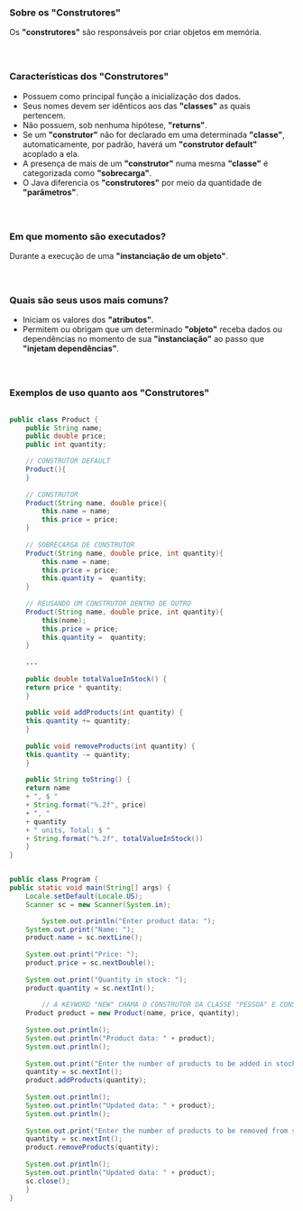 ### **Sobre os "Construtores"**
Os **"construtores"** são responsáveis por criar objetos em memória.

##### <br>

### **Características dos "Construtores"**
* Possuem como principal função a inicialização dos dados.
* Seus nomes devem ser idênticos aos das **"classes"** as quais pertencem.
* Não possuem, sob nenhuma hipótese, **"returns"**.
* Se um **"construtor"** não for declarado em uma determinada **"classe"**, automaticamente, por padrão, haverá um **"construtor default"** acoplado a ela.
* A presença de mais de um **"construtor"** numa mesma **"classe"** é categorizada como **"sobrecarga"**.
* O Java diferencia os **"construtores"** por meio da quantidade de **"parâmetros"**.
 
##### <br>

### **Em que momento são executados?**
Durante a execução de uma **"instanciação de um objeto"**.

##### <br>

### **Quais são seus usos mais comuns?**
* Iniciam os valores dos **"atributos"**.
* Permitem ou obrigam que um determinado **"objeto"** receba dados ou dependências no momento de sua **"instanciação"** ao passo que **"injetam dependências"**. 

##### <br>

### **Exemplos de uso quanto aos "Construtores"**
~~~ java

public class Product {
	public String name;
	public double price;
	public int quantity;

	// CONSTRUTOR DEFAULT
	Product(){
	}    
  
	// CONSTRUTOR
	Product(String name, double price){
    	this.name = name;
     	this.price = price;
	}   
   
	// SOBRECARGA DE CONSTRUTOR
	Product(String name, double price, int quantity){
     	this.name = name;
     	this.price = price;
     	this.quantity =  quantity;
 	} 
    
	// REUSANDO UM CONSTRUTOR DENTRO DE OUTRO
	Product(String name, double price, int quantity){
     	this(nome);
     	this.price = price;
     	this.quantity =  quantity;
 	} 
 
	...
    
	public double totalValueInStock() {
	return price * quantity;
	}
    
	public void addProducts(int quantity) {
	this.quantity += quantity;
	}
    
	public void removeProducts(int quantity) {
	this.quantity -= quantity;
	}
    
	public String toString() {
	return name
	+ ", $ "
	+ String.format("%.2f", price)
	+ ", "
	+ quantity
	+ " units, Total: $ "
	+ String.format("%.2f", totalValueInStock())
	}
}

~~~

~~~ java

public class Program {
public static void main(String[] args) {
	Locale.setDefault(Locale.US);
	Scanner sc = new Scanner(System.in);

    	System.out.println("Enter product data: ");
	System.out.print("Name: ");
	product.name = sc.nextLine();
    
	System.out.print("Price: ");
	product.price = sc.nextDouble();
	
   	System.out.print("Quantity in stock: ");
	product.quantity = sc.nextInt();
    
     	// A KEYWORD "NEW" CHAMA O CONSTRUTOR DA CLASSE "PESSOA" E CONSTRÓI O OBJETO.
   	Product product = new Product(name, price, quantity);
    
	System.out.println();
	System.out.println("Product data: " + product);
	System.out.println();
     
	System.out.print("Enter the number of products to be added in stock: ");
	quantity = sc.nextInt();
	product.addProducts(quantity);
    
	System.out.println();
	System.out.println("Updated data: " + product);
	System.out.println();
    
	System.out.print("Enter the number of products to be removed from stock: ");
	quantity = sc.nextInt();
	product.removeProducts(quantity);
    
	System.out.println();
	System.out.println("Updated data: " + product);
	sc.close();
	}
}

~~~
